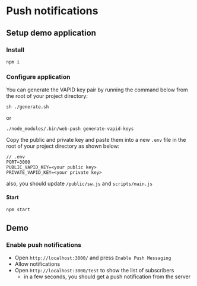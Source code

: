 # Push notifications

## Setup demo application

### Install

```
npm i
```

### Configure application

You can generate the VAPID key pair by running the command below from the root of your project directory:

```
sh ./generate.sh
```
or 
```
./node_modules/.bin/web-push generate-vapid-keys
```

Copy the public and private key and paste them into a new `.env` file in the root of your project directory as shown below:

```
// .env
PORT=3000
PUBLIC_VAPID_KEY=<your public key>
PRIVATE_VAPID_KEY=<your private key>
```

also, you should update `/public/sw.js` and `scripts/main.js`

#### Start

```
npm start
```

## Demo


### Enable push notifications

- Open `http://localhost:3000/` and press `Enable Push Messaging`
- Allow notifications
- Open `http://localhost:3000/test` to show the list of subscribers
  - in a few seconds, you should get a push notification from the server
